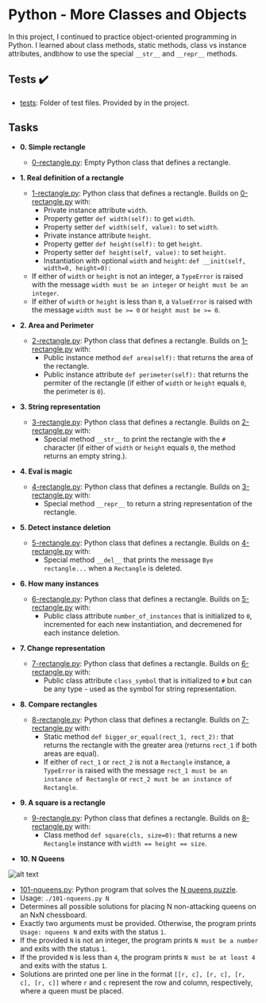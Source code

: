# Python - More Classes and Objects

In this project, I continued to practice object-oriented programming in Python. I learned about class methods, static methods, class vs instance attributes, andbhow to use the special `__str__` and `__repr__` methods.

## Tests :heavy_check_mark:

* [tests](./tests): Folder of test files. Provided by in the project.

## Tasks 

* **0. Simple rectangle**
  * [0-rectangle.py](./0-rectangle.py): Empty Python class that defines a rectangle.

* **1. Real definition of a rectangle**
  * [1-rectangle.py](./1-rectangle.py): Python class that defines a rectangle. Builds on [0-rectangle.py](./0-rectangle.py) with:
    * Private instance attribute `width`.
    * Property getter `def width(self):` to get `width`.
    * Property setter `def width(self, value):` to set `width`.
    * Private instance attribute `height`.
    * Property getter `def height(self):` to get `height`.
    * Property setter `def height(self, value):` to set `height`.
    * Instantiation with optional `width` and `height`: `def __init(self,   width=0, height=0):`
  * If either of `width` or `height` is not an integer, a `TypeError` is raised with the message `width must be an integer` or `height must be an integer`.
  * If either of `width` or `height` is less than `0`, a `ValueError` is raised with the message `width must be >= 0` or `height must be >= 0`.

* **2. Area and Perimeter**
  * [2-rectangle.py](./2-rectangle.py): Python class that defines a rectangle. Builds on [1-rectangle.py](./1-rectangle.py) with:
    * Public instance method `def area(self):` that returns the area of the rectangle.
    * Public instance attribute `def perimeter(self):` that returns the permiter of the rectangle (if either of `width` or `height` equals `0`, the perimeter is `0`).

* **3. String representation**
  * [3-rectangle.py](./3-rectangle.py): Python class that defines a rectangle. Builds on [2-rectangle.py](./2-rectangle.py) with:
    * Special method `__str__` to print the rectangle with the `#` character (if either of `width` or `height` equals `0`, the method returns an empty
    string.).

* **4. Eval is magic**
  * [4-rectangle.py](./4-rectangle.py): Python class that defines a rectangle. Builds on [3-rectangle.py](./3-rectangle.py) with:
    * Special method `__repr__` to return a string representation of the rectangle.

* **5. Detect instance deletion**
  * [5-rectangle.py](./5-rectangle.py): Python class that defines a rectangle. Builds on [4-rectangle.py](./4-rectangle.py) with:
    * Special method `__del__` that prints the message `Bye rectangle...` when a `Rectangle` is deleted.

* **6. How many instances**
  * [6-rectangle.py](./6-rectangle.py): Python class that defines a rectangle. Builds on [5-rectangle.py](./5-rectangle.py) with:
    * Public class attribute `number_of_instances` that is initialized to `0`, incremented for each new instantiation, and decremened for each instance deletion.

* **7. Change representation**
  * [7-rectangle.py](./7-rectangle.py): Python class that defines a rectangle. Builds on [6-rectangle.py](./6-rectangle.py) with:
    * Public class attribute `class_symbol` that is initialized to `#` but can be any type - used as the symbol for string representation.

* **8. Compare rectangles**
  * [8-rectangle.py](./8-rectangle.py): Python class that defines a rectangle. Builds on [7-rectangle.py](./7-rectangle.py) with:
    * Static method `def bigger_or_equal(rect_1, rect_2):` that returns the rectangle with the greater area (returns `rect_1` if both areas are equal).
    * If either of `rect_1` or `rect_2` is not a `Rectangle` instance, a `TypeError` is raised with the message `rect_1 must be an instance of Rectangle` or `rect_2 must be an instance of Rectangle`.

* **9. A square is a rectangle**
  * [9-rectangle.py](./9-rectangle.py): Python class that defines a rectangle. Builds on [8-rectangle.py](./8-rectangle.py) with:
    * Class method `def square(cls, size=0):` that returns a new `Rectangle` instance with `width == height == size`.

* **10. N Queens**

 ![alt text](http://www.crestbook.com/files/Judit-photo1_602x433.jpg)
 
  * [101-nqueens.py](./101-nqueens.py): Python program that solves the [N queens puzzle](https://en.wikipedia.org/wiki/Eight_queens_puzzle).
  * Usage: `./101-nqueens.py N`
  * Determines all possible solutions for placing N non-attacking queens on an NxN chessboard.
  * Exactly two arguments must be provided. Otherwise, the program prints `Usage: nqueens N` and exits with the status `1`.
  * If the provided `N` is not an integer, the program prints `N must be a number` and exits with the status `1`.
  * If the provided `N` is less than `4`, the program prints `N must be at least 4` and exits with the status `1`.
  * Solutions are printed one per line in the format `[[r, c], [r, c], [r, c], [r, c]]` where `r` and `c` represent the row and column, respectively, where a queen must be placed.
